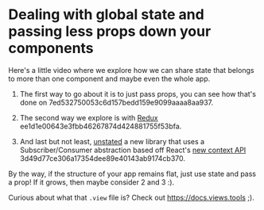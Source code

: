 # Dealing with global state and passing less props down your components

Here's a little video where we explore how we can share state that belongs to
more than one component and maybe even the whole app.

1. The first way to go about it is to just pass props, you can see how that's
   done on 7ed532750053c6d157bedd159e9099aaaa8aa937.

2. The second way we explore is with [Redux](https://redux.js.org)
   ee1d1e00643e3fbb46267874d424881755f53bfa.

3. And last but not least, [unstated](https://github.com/jamiebuilds/unstated) a
   new library that uses a Subscriber/Consumer abstraction based off React's
   [new context API](https://github.com/reactjs/rfcs/pull/2)
   3d49d77ce306a17354dee89e40143ab9174cb370.

By the way, if the structure of your app remains flat, just use state and pass a
prop! If it grows, then maybe consider 2 and 3 :).

Curious about what that `.view` file is? Check out https://docs.views.tools ;).
